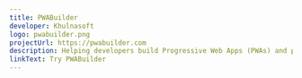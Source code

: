 ```yaml
---
title: PWABuilder
developer: Khulnasoft
logo: pwabuilder.png
projectUrl: https://pwabuilder.com
description: Helping developers build Progressive Web Apps (PWAs) and package them for app stores like Google Play, Khulnasoft Store, MacOS Store, and more.
linkText: Try PWABuilder
---
```

